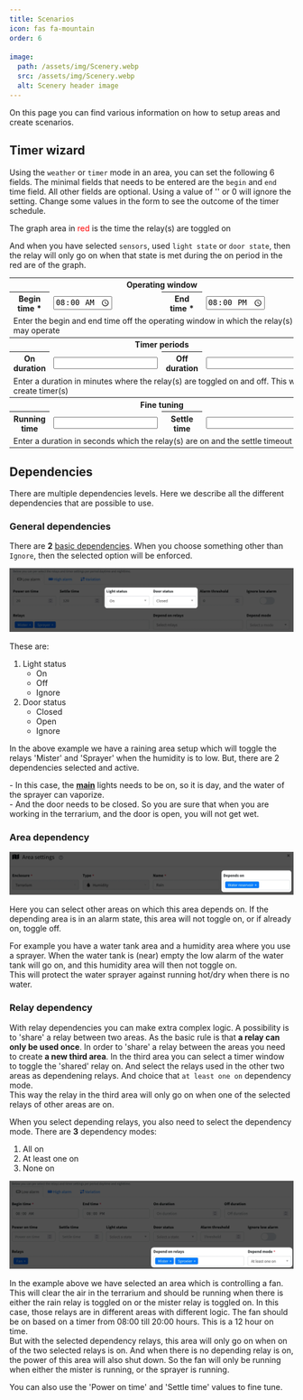 ```yaml
---
title: Scenarios
icon: fas fa-mountain
order: 6

image:
  path: /assets/img/Scenery.webp
  src: /assets/img/Scenery.webp
  alt: Scenery header image
---
```

On this page you can find various information on how to setup areas and create scenarios.

<h2 id="timer-wizard">Timer wizard</h2>
<p>Using the <code class="language-plaintext highlighter-rouge">weather</code> or <code class="language-plaintext highlighter-rouge">timer</code> mode in an area, you can set the following 6 fields. The minimal fields that needs to be entered are the <code class="language-plaintext highlighter-rouge">begin</code> and <code class="language-plaintext highlighter-rouge">end</code> time field. All other fields are optional. Using a value of '' or 0 will ignore the setting. Change some values in the form to see the outcome of the timer schedule.<p>
<p>The graph area in <span style="color:red">red</span> is the time the relay(s) are toggled on</p>
<p>And when you have selected <code class="language-plaintext highlighter-rouge">sensors</code>, used <code class="language-plaintext highlighter-rouge">light state</code> or <code class="language-plaintext highlighter-rouge">door state</code>, then the relay will only go on when that state is met during the on period in the red are of the graph.</p>
<table class="timertable">
  <tr>
    <th colspan="4" style="text-align:center">Operating window</th>
  </tr>
  <tr>
    <th>Begin time *</th><td><input type="time" id="begin_time" value="08:00"></td>
    <th>End time *</th><td><input type="time" id="end_time" value="20:00"></td>
  </tr>
  <tr>
    <td colspan="4">Enter the begin and end time off the operating window in which the relay(s) may operate</td>
  </tr>
  <tr>
    <th colspan="4" style="text-align:center">Timer periods</th>
  </tr>
  <tr>
    <th>On duration</th><td><input type="number" id="on_duration"></td>
    <th>Off duration</th><td><input type="number" id="off_duration"></td>
  </tr>
  <tr>
    <td colspan="4">Enter a duration in minutes where the relay(s) are toggled on and off. This will create timer(s)</td>
  </tr>
  <tr>
    <th colspan="4" style="text-align:center">Fine tuning</th>
  </tr>
  <tr>
    <th>Running time</th><td><input type="number" id="running_time"></td>
    <th>Settle time</th><td><input type="number" id="settle_time"></td>
  </tr>
  <tr>
    <td colspan="4">Enter a duration in seconds which the relay(s) are on and the settle timeout</td>
  </tr>
</table>
<canvas id="timeGraph" style="width: 100%; height: 300px;"></canvas>
<script src="https://cdn.jsdelivr.net/npm/chart.js@3.7.0/dist/chart.min.js" integrity="sha256-Y26AMvaIfrZ1EQU49pf6H4QzVTrOI8m9wQYKkftBt4s=" crossorigin="anonymous"></script>
<script src="https://cdn.jsdelivr.net/npm/chartjs-adapter-date-fns/dist/chartjs-adapter-date-fns.bundle.min.js"></script>
<script src="https://cdn.jsdelivr.net/npm/hammerjs@2.0.8/hammer.min.js" integrity="sha256-eVNjHw5UeU0jUqPPpZHAkU1z4U+QFBBY488WvueTm88=" crossorigin="anonymous"></script>
<script src="https://cdn.jsdelivr.net/npm/chartjs-plugin-zoom@1.2.0/dist/chartjs-plugin-zoom.min.js" integrity="sha256-23gWVYds+PNFbnldeTaY5stxoJ6j+5QmR/vGLWpNcOg=" crossorigin="anonymous"></script>
<script defer src="/TerrariumPI/assets/js/timerGraph.js" ></script>



<h2 id="dependencies">Dependencies</h2>
<p>There are multiple dependencies levels. Here we describe all the different dependencies that are possible to use.</p>

<h3 id="dependencies-general">General dependencies</h3>
<p>There are <strong>2</strong> <a href="/TerrariumPI/setup/#other-areas" title="Area setup page">basic dependencies</a>. When you choose something other than <code class="language-plaintext highlighter-rouge">Ignore</code>, then the selected option will be enforced.</p>
<img src="/assets/img/General_dependencies.webp" alt="Example general dependencies">
<p>
 These are:
<ol>
<li>Light status

<ul>
<li>On</li>
<li>Off</li>
<li>Ignore</li>
</ul>

</li>
<li>Door status
<ul>
<li>Closed</li>
<li>Open</li>
<li>Ignore</li>
</ul>

</li>
</ol>
In the above example we have a raining area setup which will toggle the relays 'Mister' and 'Sprayer' when the humidity is to low. But, there are 2 dependencies selected and active.
</p>
<p>
- In this case, the <strong><a href="/TerrariumPI/setup/#main-lights" title="Main lights setting page">main</a></strong> lights needs to be on, so it is day, and the water of the sprayer can vaporize.
<br />
- And the door needs to be closed. So you are sure that when you are working in the terrarium, and the door is open, you will not get wet.
</p>

<h3 id="dependencies-area">Area dependency</h3>
<img src="/assets/img/Area_dependecies.webp" alt="Example area dependency">
<p>
Here you can select other areas on which this area depends on. If the depending area is in an alarm state, this area will not toggle on, or if already on, toggle off.
</p>
<p>
For example you have a water tank area and a humidity area where you use a sprayer. When the water tank is (near) empty the low alarm of the water tank will go on, and this humidity area will then not toggle on.
<br />
This will protect the water sprayer against running hot/dry when there is no water.
</p>

<h3 id="dependencies-relay">Relay dependency</h3>
<p>
With relay dependencies you can make extra complex logic. A possibility is to 'share' a relay between two areas. As the basic rule is that <strong>a relay can only be used once</strong>. In order to 'share' a relay between the areas you need to create <strong>a new third area</strong>. In the third area you can select a timer window to toggle the 'shared' relay on. And select the relays used in the other two areas as dependening relays. And choice that <code class="language-plaintext highlighter-rouge">at least one on</code> dependency mode.
<br />
This way the relay in the third area will only go on when one of the selected relays of other areas are on.
</p>
<p>
When you select depending relays, you also need to select the dependency mode.
There are <strong>3</strong> dependency modes:
</p>
<ol>
<li>All on</li>
<li>At least one on</li>
<li>None on</li>
</ol>

<img src="/assets/img/Relay_dependencies.webp" alt="Example relay dependency">
<p>
In the example above we have selected an area which is controlling a fan. This will clear the air in the terrarium and should be running when there is either the rain relay is toggled on or the mister relay is toggled on. In this case, those relays are in different areas with different logic.
The fan should be on based on a timer from 08:00 till 20:00 hours. This is a 12 hour on time.
<br/>
But with the selected dependency relays, this area will only go on when on of the two selected relays is on. And when there is no depending relay is on, the power of this area will also shut down. So the fan will only be running when either the mister is running, or the sprayer is running.
</p>
<p>
You can also use the 'Power on time' and 'Settle time' values to fine tune.
</p>